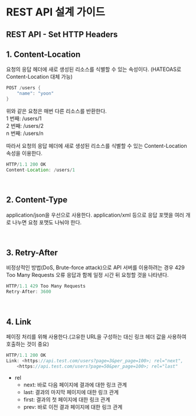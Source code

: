# REST API 설계 가이드

## REST API - Set HTTP Headers

## **1. Content-Location**

요청의 응답 헤더에 새로 생성된 리소스를 식별할 수 있는 속성이다. (HATEOAS로 Content-Location 대체 가능)

```Java
POST /users {
    "name": "yoon"
}
```

위와 같은 요청은 매번 다른 리소스를 반환한다.  
1 번째: /users/1  
2 번째: /users/2  
n 번째: /users/n

따라서 요청의 응답 헤더에 새로 생성된 리소스를 식별할 수 있는 Content-Location 속성을 이용한다.

```Java
HTTP/1.1 200 OK
Content-Location: /users/1
```

<br>

## **2. Content-Type**

application/json을 우선으로 사용한다. application/xml 등으로 응답 포맷을 여러 개로 나누면 요청 포맷도 나눠야 한다.

<br>

## **3. Retry-After**

비정상적인 방법(DoS, Brute-force attack)으로 API 서버를 이용하려는 경우 429 Too Many Requests 오류 응답과 함께 일정 시간 뒤 요청할 것을 나타낸다.
<br>

```Java
HTTP/1.1 429 Too Many Requests
Retry-After: 3600
```

<br>

## **4. Link**

페이징 처리를 위해 사용한다.(고유한 URL을 구성하는 대신 링크 헤더 값을 사용하여 호출하는 것이 중요)

```Java
HTTP/1.1 200 OK
Link: <https://api.test.com/users?page=3&per_page=100>; rel="next",
    <https://api.test.com/users?page=50&per_page=100>; rel="last"
```

- rel
  - next: 바로 다음 페이지에 결과에 대한 링크 관계
  - last: 결과의 마지막 페이지에 대한 링크 관계
  - first: 결과의 첫 페이지에 대한 링크 관계
  - prev: 바로 이전 결과 페이지에 대한 링크 관계
